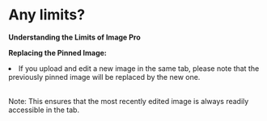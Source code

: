 # Any limits?

<p class="no-margin"><b>Understanding the Limits of Image Pro</b></p>

<p><b>Replacing the Pinned Image:</b></p> 
<li>If you upload and edit a new image in the same tab, please note that the previously pinned image will be replaced by the new one.</li>
</br>
<p>Note: This ensures that the most recently edited image is always readily accessible in the tab.</p>

<Hubspot />